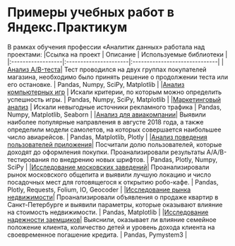 # Примеры учебных работ в Яндекс.Практикум
В рамках обучения профессии «Аналитик данных» работала над проектами:
|Ссылка на проект | Описание                | Используемые библиотеки    |
|:------------------|:----------------------|:------------------------------|
|[Анализ A/B-теста](https://github.com/vikavikulova/yandex_projects/tree/main/a-b_test)| Тест проводился на двух группах покупателей магазина, необходимо было принять решение о продолжении теста или его остановке. | Pandas, Numpy, SciPy, Matplotlib |
|[Анализ компьютерных игр](https://github.com/vikavikulova/yandex_projects/tree/main/computer_games) | Искали критерии, по которым можно определить успешность игры. | Pandas, Numpy, SciPy, Matplotlib |
|[Маркетинговый анализ](https://github.com/vikavikulova/yandex_projects/tree/main/marketing_analysis) | Искали невыгодные источники рекламного трафика | Pandas, Numpy, Matplotlib, Seaborn |
|[Анализ для авиакомпании](https://github.com/vikavikulova/yandex_projects/tree/main/air_company)| Выявили наиболее популярные направления в августе 2018 года, а также определили модели самолетов, на которых совершается наибольшее число авиарейсов. | Pandas, Matplotlib, Plotly |
|[Анализ поведения пользователей приложения](https://github.com/vikavikulova/yandex_projects/tree/main/user_behavior_analytics)| Посчитали долю пользователей, которые доходят до оформления покупки. Проанализировали результаты А/А/В-тестирования по внедрению новых шрифтов. | Pandas, Plotly, Numpy, SciPy |
|[Исследование московских заведений](https://github.com/vikavikulova/yandex_projects/tree/main/moscow_restaurants)| Проанализировали рынок московского общепита и выявили лучшую локацию и число посадочных мест для готовящегося к открытию робо-кафе. | Pandas, Plotly, Requests, Folium, IO, Geocoder |
|[Исследование рынка недвижимости](https://github.com/vikavikulova/yandex_projects/tree/main/real_estate)| Проанализировали объявления о продаже квартир в Санкт-Петербурге и выявили параметры, которые оказывают влияние на стоимость недвижимости. | Pandas, Matplotlib |
|[Исследование надежности заемщиков](https://github.com/vikavikulova/yandex_projects/tree/main/loan_debtors)| Выяснили, оказывает ли влияние семейное положение клиента, количество детей и уровень дохода клиента на своевременное погашение кредита. | Pandas, Pymystem3 |
